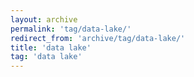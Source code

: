 ```yaml
---
layout: archive
permalink: 'tag/data-lake/'
redirect_from: 'archive/tag/data-lake/'
title: 'data lake'
tag: 'data lake'
---
```

